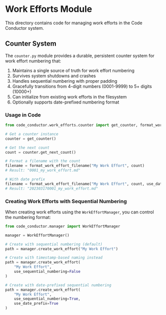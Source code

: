 # Work Efforts Module

This directory contains code for managing work efforts in the Code Conductor system.

## Counter System

The `counter.py` module provides a durable, persistent counter system for work effort numbering that:

1. Maintains a single source of truth for work effort numbering
2. Survives system shutdowns and crashes
3. Handles sequential numbering with proper padding
4. Gracefully transitions from 4-digit numbers (0001-9999) to 5+ digits (10000+)
5. Can initialize from existing work efforts in the filesystem
6. Optionally supports date-prefixed numbering format

### Usage in Code

```python
from code_conductor.work_efforts.counter import get_counter, format_work_effort_filename

# Get a counter instance
counter = get_counter()

# Get the next count
count = counter.get_next_count()

# Format a filename with the count
filename = format_work_effort_filename("My Work Effort", count)
# Result: "0001_my_work_effort.md"

# With date prefix
filename = format_work_effort_filename("My Work Effort", count, use_date_prefix=True)
# Result: "202303170001_my_work_effort.md"
```

### Creating Work Efforts with Sequential Numbering

When creating work efforts using the `WorkEffortManager`, you can control the numbering format:

```python
from code_conductor.manager import WorkEffortManager

manager = WorkEffortManager()

# Create with sequential numbering (default)
path = manager.create_work_effort("My Work Effort")

# Create with timestamp-based naming instead
path = manager.create_work_effort(
    "My Work Effort",
    use_sequential_numbering=False
)

# Create with date-prefixed sequential numbering
path = manager.create_work_effort(
    "My Work Effort",
    use_sequential_numbering=True,
    use_date_prefix=True
)
```